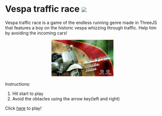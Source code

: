 <h1>Vespa traffic race <a href="https://sapienzainteractivegraphicscourse.github.io/
final-project-mg-team/"><img src="https://www.flaticon.com/svg/static/icons/svg/25/25284.svg" height="20px"/></a></h1>

Vespa traffic race is a game of the endless running genre made in ThreeJS that features a boy on the historic vespa whizzing through traffic. Help him by avoiding the incoming cars!
<p align="center">
<img src="/assets/menu/covervespa.jpg" width="40%"/>
</p>

Instructions:
1. Hit start to play
2. Avoid the obtacles using the arrow key(left and right)

Click <a href="https://sapienzainteractivegraphicscourse.github.io/final-project-mg-team/">here</a> to play!